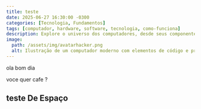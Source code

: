 ```yaml
---
title: teste
date: 2025-06-27 16:30:00 -0300
categories: [Tecnologia, Fundamentos]
tags: [computador, hardware, software, tecnologia, como-funciona]
description: Explore o universo dos computadores, desde seus componentes básicos até como eles revolucionaram nosso dia a dia.
image:
  path: /assets/img/avatarhacker.png
  alt: Ilustração de um computador moderno com elementos de código e processamento
---
```


ola bom dia<br>


voce quer cafe ?

teste De Espaço
---

